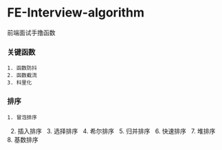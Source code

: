 # FE-Interview-algorithm
前端面试手撸函数

### 关键函数
	1. 函数防抖
	2. 函数截流
	3. 科里化

### 排序
	1. 冒泡排序
   	2. 插入排序
   	3. 选择排序
    4. 希尔排序
    5. 归并排序
    6. 快速排序
    7. 堆排序
    8. 基数排序
